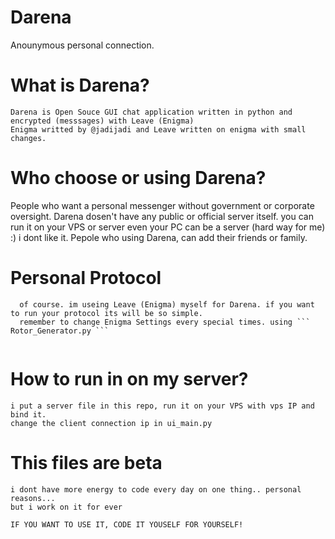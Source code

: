 # Darena
Anounymous personal connection.


# What is Darena?
 ```
 Darena is Open Souce GUI chat application written in python and encrypted (messsages) with Leave (Enigma)
 Enigma writted by @jadijadi and Leave written on enigma with small changes.
 ```
 
 
 # Who choose or using Darena?

People who want a personal messenger without government or corporate oversight.
Darena dosen't have any public or official server itself. you can run it on your VPS or server even your PC can be a server (hard way for me) :) i dont like it.
Pepole who using Darena, can add their friends or family.



# Personal Protocol
```
  of course. im useing Leave (Enigma) myself for Darena. if you want to run your protocol its will be so simple.
  remember to change Enigma Settings every special times. using ``` Rotor_Generator.py ```
  
 ```
 
# How to run in on my server? 
```
i put a server file in this repo, run it on your VPS with vps IP and bind it.
change the client connection ip in ui_main.py
```

# This files are beta

``` 
i dont have more energy to code every day on one thing.. personal reasons...
but i work on it for ever 

IF YOU WANT TO USE IT, CODE IT YOUSELF FOR YOURSELF!
```  
  
   
